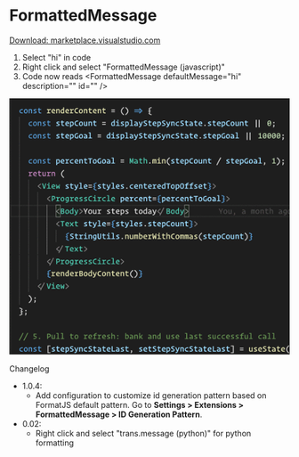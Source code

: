 # FormattedMessage
[Download: marketplace.visualstudio.com](https://marketplace.visualstudio.com/items?itemName=etaiklein.formatted-message)

1. Select "hi" in code
2. Right click and select "FormattedMessage (javascript)"
3. Code now reads \<FormattedMessage defaultMessage="hi" description="" id="" />

![Select code to use](/FormattedMessageGif.gif)

Changelog

- 1.0.4:
  - Add configuration to customize id generation pattern based on FormatJS default pattern. Go to **Settings > Extensions > FormattedMessage > ID Generation Pattern**.
- 0.02:
  - Right click and select "trans.message (python)" for python formatting